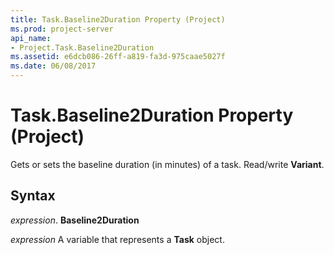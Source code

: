 ```yaml
---
title: Task.Baseline2Duration Property (Project)
ms.prod: project-server
api_name:
- Project.Task.Baseline2Duration
ms.assetid: e6dcb086-26ff-a819-fa3d-975caae5027f
ms.date: 06/08/2017
---
```



# Task.Baseline2Duration Property (Project)

Gets or sets the baseline duration (in minutes) of a task. Read/write **Variant**.


## Syntax

 _expression_. **Baseline2Duration**

 _expression_ A variable that represents a **Task** object.


